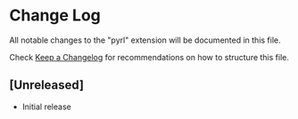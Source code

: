 # Change Log

All notable changes to the "pyrl" extension will be documented in this file.

Check [Keep a Changelog](http://keepachangelog.com/) for recommendations on how to structure this file.

## [Unreleased]

- Initial release